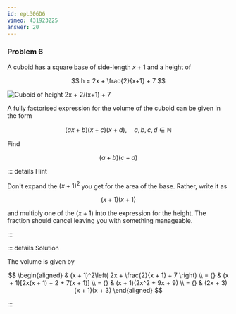 ```yaml
---
id: epL306D6
vimeo: 431923225
answer: 20
---
```


### Problem 6 <Badge text="modelling" />

A cuboid has a square base of side-length $x+1$ and a height of

$$
h = 2x + \frac{2}{x+1} + 7
$$

![Cuboid of height 2x + 2/(x+1) + 7](/img/learn/quad-11.svg)

A fully factorised expression for the volume of the cuboid can be given in the
form

$$
(ax+b)(x+c)(x+d), \quad a,b,c,d \in \mathbb{N}
$$

Find

$$
(a + b)(c + d)
$$

<AnswerInput :answer="$frontmatter.answer" />

::: details Hint

Don't expand the $(x + 1)^2$ you get for the area of the base. Rather, write it
as

$$
(x + 1)(x + 1)
$$

and multiply one of the $(x+1)$ into the expression for the height. The fraction
should cancel leaving you with something manageable.

:::

::: details Solution

The volume is given by

$$
\begin{aligned}
& (x + 1)^2\left( 2x + \frac{2}{x + 1} + 7 \right) \\
= {} & (x + 1)[2x(x + 1) + 2 + 7(x + 1)] \\
= {} & (x + 1)(2x^2 + 9x + 9) \\
= {} & (2x + 3)(x + 1)(x + 3)
\end{aligned}
$$

:::
